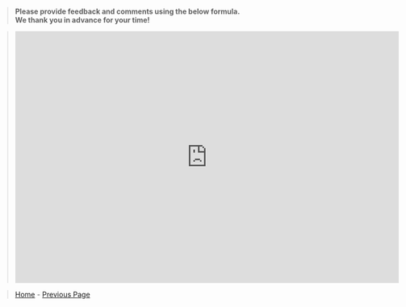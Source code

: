 <title>Example</title> <style> body { margin:0; padding:0; background-image:url("/china-environment/assets/images/Factory.pdf"); background-repeat: no-repeat; webkit-background-size: cover; moz-background-size: cover; o-background-size: cover; background-size: cover; } </style>

> <b> Please provide feedback and comments using the below formula. We thank you in advance for your time! </b>

> <iframe src="https://docs.google.com/forms/d/e/1FAIpQLSdjSqVwGwPLQ1jxFy7f9hzMNMd62-aB9dI_P15oOECDW0kdsQ/viewform?embedded=true" width="760" height="500" frameborder="0" marginheight="0" marginwidth="0">Wird geladen...</iframe>

> [Home](index.md) - [Previous Page](page7.md)
